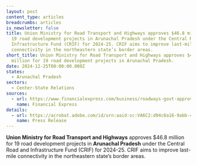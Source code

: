```yaml
---
layout: post
content_type: articles
breadcrumbs: articles
is_newsletter: false
title: Union Ministry for Road Transport and Highways approves $46.8 million for
  19 road development projects in Arunachal Pradesh under the Central Road and
  Infrastructure Fund (CRIF) for 2024-25. CRIF aims to improve last-mile
  connectivity in the northeastern state’s border areas.
short_title: Union Ministry for Road Transport and Highways approves $46.8
  million for 19 road development projects in Arunachal Pradesh.
date: 2024-12-25T00:00:00.000Z
states:
  - Arunachal Pradesh
sectors:
  - Center-State Relations
sources:
  - url: https://www.financialexpress.com/business/roadways-govt-approves-rs-398-crore-for-19-road-development-projects-in-arunachal-pradesh-3695592/
    name: Financial Express
details:
  - url: https://acrobat.adobe.com/id/urn:aaid:sc:VA6C2:d94c8a16-9abb-452c-a220-fa0c9dabb21f
    name: Press Release
---
```

**Union Ministry for Road Transport and Highways** approves $46.8 million for 19 road development projects in **Arunachal Pradesh** under the Central Road and Infrastructure Fund (CRIF) for 2024-25. CRIF aims to improve last-mile connectivity in the northeastern state’s border areas.

